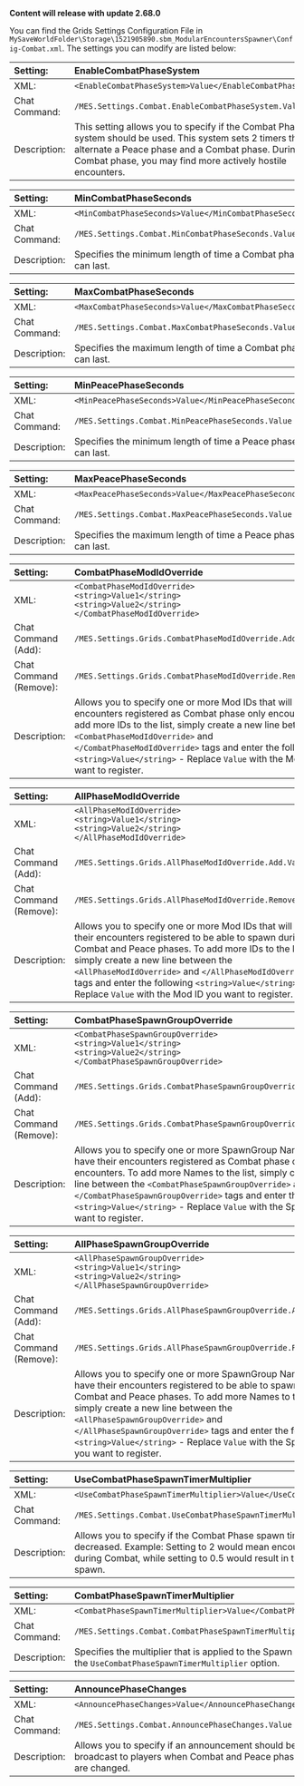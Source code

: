 **Content will release with update 2.68.0**  

You can find the Grids Settings Configuration File in `MySaveWorldFolder\Storage\1521905890.sbm_ModularEncountersSpawner\Config-Combat.xml`. The settings you can modify are listed below:

|Setting:|EnableCombatPhaseSystem|
|:----|:----|
|XML:|`<EnableCombatPhaseSystem>Value</EnableCombatPhaseSystem>`|
|Chat Command:|`/MES.Settings.Combat.EnableCombatPhaseSystem.Value`|
|Description:|This setting allows you to specify if the Combat Phase system should be used. This system sets 2 timers that alternate a Peace phase and a Combat phase. During the Combat phase, you may find more actively hostile encounters.|

|Setting:|MinCombatPhaseSeconds|
|:----|:----|
|XML:|`<MinCombatPhaseSeconds>Value</MinCombatPhaseSeconds>`|
|Chat Command:|`/MES.Settings.Combat.MinCombatPhaseSeconds.Value`|
|Description:|Specifies the minimum length of time a Combat phase can last.|

|Setting:|MaxCombatPhaseSeconds|
|:----|:----|
|XML:|`<MaxCombatPhaseSeconds>Value</MaxCombatPhaseSeconds>`|
|Chat Command:|`/MES.Settings.Combat.MaxCombatPhaseSeconds.Value`|
|Description:|Specifies the maximum length of time a Combat phase can last.|

|Setting:|MinPeacePhaseSeconds|
|:----|:----|
|XML:|`<MinPeacePhaseSeconds>Value</MinPeacePhaseSeconds>`|
|Chat Command:|`/MES.Settings.Combat.MinPeacePhaseSeconds.Value`|
|Description:|Specifies the minimum length of time a Peace phase can last.|

|Setting:|MaxPeacePhaseSeconds|
|:----|:----|
|XML:|`<MaxPeacePhaseSeconds>Value</MaxPeacePhaseSeconds>`|
|Chat Command:|`/MES.Settings.Combat.MaxPeacePhaseSeconds.Value`|
|Description:|Specifies the maximum length of time a Peace phase can last.|

|Setting:|CombatPhaseModIdOverride|
|:----|:----|
|XML:|`<CombatPhaseModIdOverride>`<br />   `<string>Value1</string>`<br />   `<string>Value2</string>`<br />`</CombatPhaseModIdOverride>`|
|Chat Command (Add):|`/MES.Settings.Grids.CombatPhaseModIdOverride.Add.Value`|
|Chat Command (Remove):|`/MES.Settings.Grids.CombatPhaseModIdOverride.Remove.Value`|
|Description:|Allows you to specify one or more Mod IDs that will have their encounters registered as Combat phase only encounters. To add more IDs to the list, simply create a new line between the `<CombatPhaseModIdOverride>` and `</CombatPhaseModIdOverride>` tags and enter the following `<string>Value</string>` - Replace `Value` with the Mod ID you want to register.

|Setting:|AllPhaseModIdOverride|
|:----|:----|
|XML:|`<AllPhaseModIdOverride>`<br />   `<string>Value1</string>`<br />   `<string>Value2</string>`<br />`</AllPhaseModIdOverride>`|
|Chat Command (Add):|`/MES.Settings.Grids.AllPhaseModIdOverride.Add.Value`|
|Chat Command (Remove):|`/MES.Settings.Grids.AllPhaseModIdOverride.Remove.Value`|
|Description:|Allows you to specify one or more Mod IDs that will have their encounters registered to be able to spawn during Combat and Peace phases. To add more IDs to the list, simply create a new line between the `<AllPhaseModIdOverride>` and `</AllPhaseModIdOverride>` tags and enter the following `<string>Value</string>` - Replace `Value` with the Mod ID you want to register.

|Setting:|CombatPhaseSpawnGroupOverride|
|:----|:----|
|XML:|`<CombatPhaseSpawnGroupOverride>`<br />   `<string>Value1</string>`<br />   `<string>Value2</string>`<br />`</CombatPhaseSpawnGroupOverride>`|
|Chat Command (Add):|`/MES.Settings.Grids.CombatPhaseSpawnGroupOverride.Add.Value`|
|Chat Command (Remove):|`/MES.Settings.Grids.CombatPhaseSpawnGroupOverride.Remove.Value`|
|Description:|Allows you to specify one or more SpawnGroup Names that will have their encounters registered as Combat phase only encounters. To add more Names to the list, simply create a new line between the `<CombatPhaseSpawnGroupOverride>` and `</CombatPhaseSpawnGroupOverride>` tags and enter the following `<string>Value</string>` - Replace `Value` with the SpawnGroup you want to register.

|Setting:|AllPhaseSpawnGroupOverride|
|:----|:----|
|XML:|`<AllPhaseSpawnGroupOverride>`<br />   `<string>Value1</string>`<br />   `<string>Value2</string>`<br />`</AllPhaseSpawnGroupOverride>`|
|Chat Command (Add):|`/MES.Settings.Grids.AllPhaseSpawnGroupOverride.Add.Value`|
|Chat Command (Remove):|`/MES.Settings.Grids.AllPhaseSpawnGroupOverride.Remove.Value`|
|Description:|Allows you to specify one or more SpawnGroup Names that will have their encounters registered to be able to spawn during Combat and Peace phases. To add more Names to the list, simply create a new line between the `<AllPhaseSpawnGroupOverride>` and `</AllPhaseSpawnGroupOverride>` tags and enter the following `<string>Value</string>` - Replace `Value` with the SpawnGroup you want to register.

|Setting:|UseCombatPhaseSpawnTimerMultiplier|
|:----|:----|
|XML:|`<UseCombatPhaseSpawnTimerMultiplier>Value</UseCombatPhaseSpawnTimerMultiplier>`|
|Chat Command:|`/MES.Settings.Combat.UseCombatPhaseSpawnTimerMultiplier.Value`|
|Description:|Allows you to specify if the Combat Phase spawn timers should be increased or decreased. Example: Setting to 2 would mean encounters spawn twice as quickly during Combat, while setting to 0.5 would result in them taking twice as long to spawn.|

|Setting:|CombatPhaseSpawnTimerMultiplier|
|:----|:----|
|XML:|`<CombatPhaseSpawnTimerMultiplier>Value</CombatPhaseSpawnTimerMultiplier>`|
|Chat Command:|`/MES.Settings.Combat.CombatPhaseSpawnTimerMultiplier.Value`|
|Description:|Specifies the multiplier that is applied to the Spawn Timer increments if using the `UseCombatPhaseSpawnTimerMultiplier` option.|

|Setting:|AnnouncePhaseChanges|
|:----|:----|
|XML:|`<AnnouncePhaseChanges>Value</AnnouncePhaseChanges>`|
|Chat Command:|`/MES.Settings.Combat.AnnouncePhaseChanges.Value`|
|Description:|Allows you to specify if an announcement should be broadcast to players when Combat and Peace phases are changed.|
